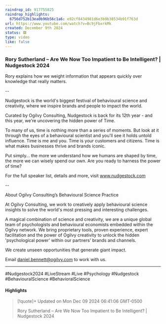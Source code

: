 ```yaml
---
raindrop_id: 917755825
raindrop_highlights:
  6756d752b13ea0b96b56c1a6: e92cf8434981d6e3b9b38534b91f763d
url: https://www.youtube.com/watch?v=Bc9jFbxrkMk
created: December 9th 2024
status: 🟥
type: video
like: false
---
```



### Rory Sutherland – Are We Now Too Impatient to Be Intelligent? | Nudgestock 2024

Rory explains how we weight information that appears quickly over knowledge that really matters.

-- 

Nudgestock is the world&#39;s biggest festival of behavioural science and creativity, where we inspire brands and people to impact the world.

Curated by Ogilvy Consulting, Nudgestock is back for its 12th year - and this year, we&#39;re uncovering the hidden power of Time.

To many of us, time is nothing more than a series of moments. But look at it through the eyes of a behavioural scientist and you&#39;ll see it holds untold influence. Time is me and you. Time is your customers and citizens. Time is what makes businesses thrive and brands iconic.

Put simply… the more we understand how we humans are shaped by time, the more we can wisely spend our own. Are you ready to harness the power of time?

For the full speaker list, details and more, visit www.nudgestock.com

--

About Ogilvy Consulting’s Behavioural Science Practice

At Ogilvy Consulting, we work to creatively apply behavioural science insights to solve the world&#39;s most pressing and interesting challenges.

A magical combination of science and creativity, we are a unique global team of psychologists and behavioural economists embedded within the Ogilvy network. We bring proprietary tools, proven experience, expert facilitation and the power of Ogilvy creativity to unlock the hidden &#39;psychological power&#39; within our partners&#39; brands and channels.

We create unseen opportunities that generate giant impact.

Email daniel.bennett@ogilvy.com to work with us.

---

#Nudgestock2024 #LiveStream #Live #Psychology #Nudgestock #BehaviouralScience #BehavioralScience

#### Highlights

> [!quote]+ Updated on Mon Dec 09 2024 06:41:06 GMT-0500
>
> Rory Sutherland – Are We Now Too Impatient to Be Intelligent? | Nudgestock 2024
